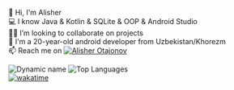 👋 Hi, I'm Alisher \
💻 I know Java & Kotlin & SQLite & OOP & Android Studio \
👨‍💻 I’m looking to collaborate on projects \
💬 I'm a 20-year-old android developer from Uzbekistan/Khorezm \
📫 Reach me on [![Alisher Otajonov](https://img.shields.io/badge/alisherotajonov866-30302f?style=flat&logo=telegram)](https://t.me/Otajonov_Alisher) 


![Dynamic name](https://github-readme-stats.vercel.app/api?username=alisherotajonov866&show_icons=true&theme=radical) 
![Top Languages](https://github-readme-stats.vercel.app/api/top-langs/?username=alisherotajonov866&layout=compact&theme=radical) \
[![wakatime](https://wakatime.com/badge/user/3e19ad0f-9cc9-4958-8ed2-c613e3a8e9ed.svg)](https://wakatime.com/@3e19ad0f-9cc9-4958-8ed2-c613e3a8e9ed)
